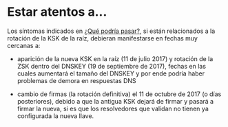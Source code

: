 # Estar atentos a...

Los síntomas indicados en [¿Qué podría pasar?](que_pasara.md), si están relacionados a la rotación de la KSK de la raíz, debieran manifestarse en fechas muy cercanas a:

 * aparición de la nueva KSK en la raíz (11 de julio 2017) y rotación de la ZSK dentro del DNSKEY (19 de septiembre de 2017), fechas en las cuales aumentará el tamaño del DNSKEY y por ende podría haber problemas de demora en respuestas DNS

 * cambio de firmas (la rotación definitiva) el 11 de octubre de 2017 (o días posteriores), debido a que la antigua KSK dejará de firmar y pasará a firmar la nueva, si es que los resolvedores que validan no tienen ya configurada la nueva llave.




